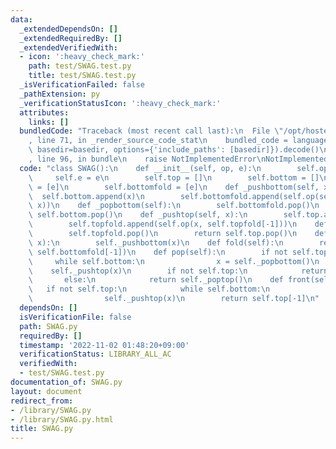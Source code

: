 ```yaml
---
data:
  _extendedDependsOn: []
  _extendedRequiredBy: []
  _extendedVerifiedWith:
  - icon: ':heavy_check_mark:'
    path: test/SWAG.test.py
    title: test/SWAG.test.py
  _isVerificationFailed: false
  _pathExtension: py
  _verificationStatusIcon: ':heavy_check_mark:'
  attributes:
    links: []
  bundledCode: "Traceback (most recent call last):\n  File \"/opt/hostedtoolcache/Python/3.10.8/x64/lib/python3.10/site-packages/onlinejudge_verify/documentation/build.py\"\
    , line 71, in _render_source_code_stat\n    bundled_code = language.bundle(stat.path,\
    \ basedir=basedir, options={'include_paths': [basedir]}).decode()\n  File \"/opt/hostedtoolcache/Python/3.10.8/x64/lib/python3.10/site-packages/onlinejudge_verify/languages/python.py\"\
    , line 96, in bundle\n    raise NotImplementedError\nNotImplementedError\n"
  code: "class SWAG():\n    def __init__(self, op, e):\n        self.op = op\n   \
    \     self.e = e\n        self.top = []\n        self.bottom = []\n        self.topfold\
    \ = [e]\n        self.bottomfold = [e]\n    def _pushbottom(self, x):\n      \
    \  self.bottom.append(x)\n        self.bottomfold.append(self.op(self.bottomfold[-1],\
    \ x))\n    def _popbottom(self):\n        self.bottomfold.pop()\n        return\
    \ self.bottom.pop()\n    def _pushtop(self, x):\n        self.top.append(x)\n\
    \        self.topfold.append(self.op(x, self.topfold[-1]))\n    def _poptop(self):\n\
    \        self.topfold.pop()\n        return self.top.pop()\n    def push(self,\
    \ x):\n        self._pushbottom(x)\n    def fold(self):\n        return self.op(self.topfold[-1],\
    \ self.bottomfold[-1])\n    def pop(self):\n        if not self.top:\n       \
    \     while self.bottom:\n                x = self._popbottom()\n            \
    \    self._pushtop(x)\n        if not self.top:\n            return self.e\n \
    \       else:\n            return self._poptop()\n    def front(self):\n     \
    \   if not self.top:\n            while self.bottom:\n                x = self._popbottom()\n\
    \                self._pushtop(x)\n        return self.top[-1]\n"
  dependsOn: []
  isVerificationFile: false
  path: SWAG.py
  requiredBy: []
  timestamp: '2022-11-02 01:48:20+09:00'
  verificationStatus: LIBRARY_ALL_AC
  verifiedWith:
  - test/SWAG.test.py
documentation_of: SWAG.py
layout: document
redirect_from:
- /library/SWAG.py
- /library/SWAG.py.html
title: SWAG.py
---
```

